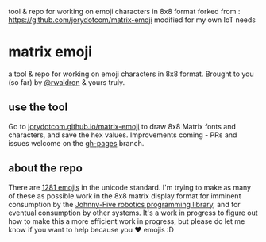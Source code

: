 tool & repo for working on emoji characters in 8x8 format forked from : https://github.com/jorydotcom/matrix-emoji modified for my own IoT needs

# matrix emoji
a tool &amp; repo for working on emoji characters in 8x8 format.
Brought to you (so far) by [@rwaldron](https://github.com/rwaldron) &amp; yours truly. 

## use the tool
Go to [jorydotcom.github.io/matrix-emoji](http://jorydotcom.github.io/matrix-emoji/) to draw 8x8 Matrix fonts and characters, and save the hex values. Improvements coming - PRs and issues welcome on the [gh-pages](https://github.com/jorydotcom/matrix-emoji/tree/gh-pages) branch.

## about the repo
There are [1281 emojis](http://unicode.org/emoji/charts/full-emoji-list.html) in the unicode standard. I'm trying to make as many of these as possible work in the 8x8 matrix display format for imminent consumption by the [Johnny-Five robotics programming library](https://github.com/rwaldron/johnny-five), and for eventual consumption by other systems. It's a work in progress to figure out how to make this a more efficient work in progress, but please do let me know if you want to help because you :heart: emojis :D

